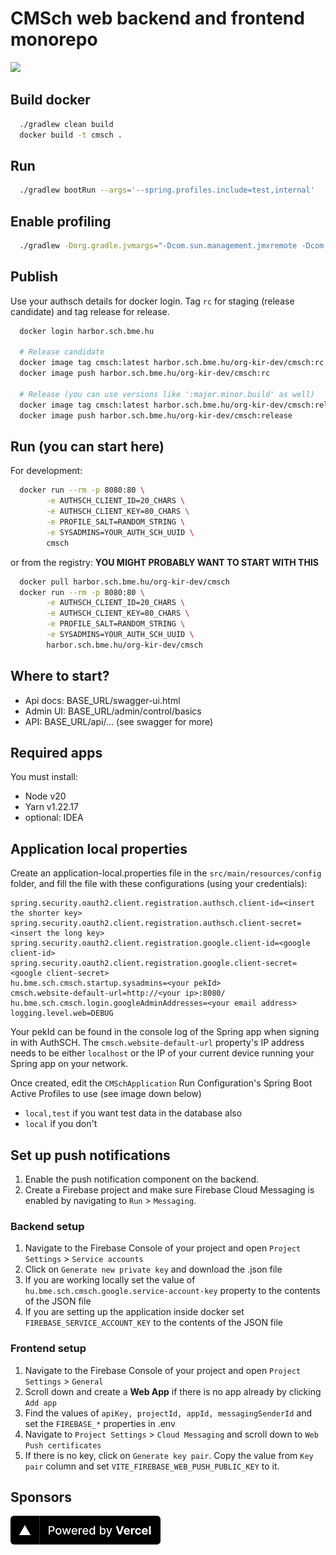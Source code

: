 CMSch web backend and frontend monorepo
===

<a href="https://cmsch.vercel.app"><img src="https://therealsujitk-vercel-badge.vercel.app/?app=cmsch&style=for-the-badge"></a>

## Build docker

```bash
  ./gradlew clean build
  docker build -t cmsch .
```

## Run

```bash
  ./gradlew bootRun --args='--spring.profiles.include=test,internal'
```

## Enable profiling

```bash
  ./gradlew -Dorg.gradle.jvmargs="-Dcom.sun.management.jmxremote -Dcom.sun.management.jmxremote.port=9010 -Dcom.sun.management.jmxremote.rmi.port=9010 -Dcom.sun.management.jmxremote.local.only=false -Dcom.sun.management.jmxremote.authenticate=false -Dcom.sun.management.jmxremote.ssl=false -XX:+UseSerialGC" clean bootRun --args='--spring.profiles.include=test,internal'
```

## Publish

Use your authsch details for docker login. Tag `rc` for staging (release candidate) and tag release for release.

```bash
  docker login harbor.sch.bme.hu
  
  # Release candidate
  docker image tag cmsch:latest harbor.sch.bme.hu/org-kir-dev/cmsch:rc
  docker image push harbor.sch.bme.hu/org-kir-dev/cmsch:rc
  
  # Release (you can use versions like ':major.minor.build' as well)
  docker image tag cmsch:latest harbor.sch.bme.hu/org-kir-dev/cmsch:release
  docker image push harbor.sch.bme.hu/org-kir-dev/cmsch:release
```

## Run (you can start here)

For development:

```bash
  docker run --rm -p 8080:80 \
        -e AUTHSCH_CLIENT_ID=20_CHARS \
        -e AUTHSCH_CLIENT_KEY=80_CHARS \
        -e PROFILE_SALT=RANDOM_STRING \
        -e SYSADMINS=YOUR_AUTH_SCH_UUID \
        cmsch
```

or from the registry: **YOU MIGHT PROBABLY WANT TO START WITH THIS**

```bash
  docker pull harbor.sch.bme.hu/org-kir-dev/cmsch
  docker run --rm -p 8080:80 \
        -e AUTHSCH_CLIENT_ID=20_CHARS \
        -e AUTHSCH_CLIENT_KEY=80_CHARS \
        -e PROFILE_SALT=RANDOM_STRING \
        -e SYSADMINS=YOUR_AUTH_SCH_UUID \
        harbor.sch.bme.hu/org-kir-dev/cmsch
```

## Where to start?

- Api docs: BASE_URL/swagger-ui.html
- Admin UI: BASE_URL/admin/control/basics
- API: BASE_URL/api/... (see swagger for more)

## Required apps

You must install:

- Node v20
- Yarn v1.22.17
- optional: IDEA

## Application local properties

Create an application-local.properties file in the `src/main/resources/config` folder, 
and fill the file with these configurations (using your credentials): 

```properties
spring.security.oauth2.client.registration.authsch.client-id=<insert the shorter key>
spring.security.oauth2.client.registration.authsch.client-secret=<insert the long key>
spring.security.oauth2.client.registration.google.client-id=<google client-id>
spring.security.oauth2.client.registration.google.client-secret=<google client-secret>
hu.bme.sch.cmsch.startup.sysadmins=<your pekId>
cmsch.website-default-url=http://<your ip>:8080/
hu.bme.sch.cmsch.login.googleAdminAddresses=<your email address>
logging.level.web=DEBUG
```

Your pekId can be found in the console log of the Spring app when signing in with AuthSCH. The `cmsch.website-default-url`
property's IP address needs to be either `localhost` or the IP of your current device running your Spring app on your network.

Once created, edit the `CMSchApplication` Run Configuration's Spring Boot Active Profiles to use (see image down below)

- `local,test` if you want test data in the database also
- `local` if you don't

## Set up push notifications

1. Enable the push notification component on the backend.
2. Create a Firebase project and make sure Firebase Cloud Messaging is enabled by navigating to `Run` > `Messaging`.

### Backend setup
1. Navigate to the Firebase Console of your project and open `Project Settings` > `Service accounts` 
2. Click on `Generate new private key` and download the .json file
3. If you are working locally set the value of `hu.bme.sch.cmsch.google.service-account-key` property to the contents of the JSON file
4. If you are setting up the application inside docker set `FIREBASE_SERVICE_ACCOUNT_KEY` to the contents of the JSON file

### Frontend setup
1. Navigate to the Firebase Console of your project and open `Project Settings` > `General`
2. Scroll down and create a __Web App__ if there is no app already by clicking `Add app`
3. Find the values of `apiKey, projectId, appId, messagingSenderId` and set the `FIREBASE_*` properties in .env
4. Navigate to `Project Settings` > `Cloud Messaging` and scroll down to `Web Push certificates`
5. If there is no key, click on `Generate key pair`. Copy the value from `Key pair` column and set `VITE_FIREBASE_WEB_PUSH_PUBLIC_KEY` to it.

## Sponsors

<a href="https://vercel.com?utm_source=kir-dev&utm_campaign=oss"><img src="client/public/img/powered-by-vercel.svg" height="46" /></a>

